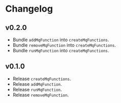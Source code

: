 # Changelog

## v0.2.0

- Bundle `addMqFunction` into `createMqFunctions`.
- Bundle `removeMqFunction` into `createMqFunctions`.
- Bundle `runMqFunction` into `createMqFunctions`.

## v0.1.0

- Release `createMqFunctions`.
- Release `addMqFunction`.
- Release `runMqFunction`.
- Release `removeMqFunction`.
